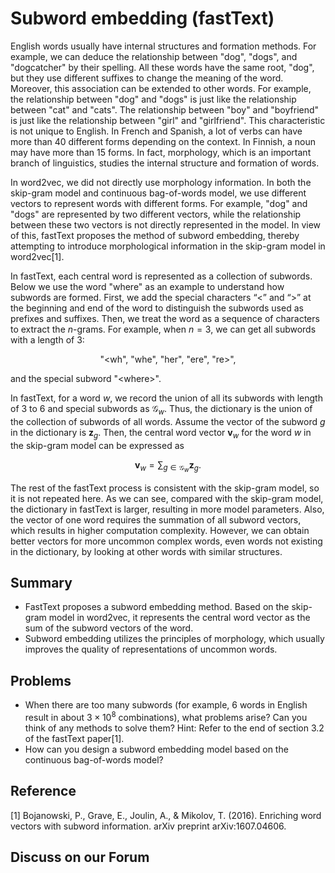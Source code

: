 # Subword embedding (fastText)

English words usually have internal structures and formation methods. For example, we can deduce the relationship between "dog", "dogs", and "dogcatcher" by their spelling. All these words have the same root, "dog", but they use different suffixes to change the meaning of the word. Moreover, this association can be extended to other words. For example, the relationship between "dog" and "dogs" is just like the relationship between "cat" and "cats". The relationship between "boy" and "boyfriend" is just like the relationship between "girl" and "girlfriend". This characteristic is not unique to English. In French and Spanish, a lot of verbs can have more than 40 different forms depending on the context. In Finnish, a noun may have more than 15 forms. In fact, morphology, which is an important branch of linguistics, studies the internal structure and formation of words.

In word2vec, we did not directly use morphology information.  In both the skip-gram model and continuous bag-of-words model, we use different vectors to represent words with different forms. For example, "dog" and "dogs" are represented by two different vectors, while the relationship between these two vectors is not directly represented in the model. In view of this, fastText proposes the method of subword embedding, thereby attempting to introduce morphological information in the skip-gram model in word2vec[1].

In fastText, each central word is represented as a collection of subwords. Below we use the word "where" as an example to understand how subwords are formed. First, we add the special characters “&lt;” and “&gt;” at the beginning and end of the word to distinguish the subwords used as prefixes and suffixes. Then, we treat the word as a sequence of characters to extract the $n$-grams. For example, when $n=3$, we can get all subwords with a length of 3:

$$\textrm{"<wh"}, \ \textrm{"whe"}, \ \textrm{"her"}, \ \textrm{"ere"}, \ \textrm{"re>"},$$

and the special subword $\textrm{"<where>"}$.

In fastText, for a word $w$, we record the union of all its subwords with length of 3 to 6 and special subwords as $\mathcal{G}_w$. Thus, the dictionary is the union of the collection of subwords of all words. Assume the vector of the subword $g$ in the dictionary is $\boldsymbol{z}_g$. Then, the central word vector $\boldsymbol{v}_w$ for the word $w$ in the skip-gram model can be expressed as

$$\boldsymbol{v}_w = \sum_{g\in\mathcal{G}_w} \boldsymbol{z}_g.$$

The rest of the fastText process is consistent with the skip-gram model, so it is not repeated here. As we can see, compared with the skip-gram model, the dictionary in fastText is larger, resulting in more model parameters. Also, the vector of one word requires the summation of all subword vectors, which results in higher computation complexity. However, we can obtain better vectors for more uncommon complex words, even words not existing in the dictionary, by looking at other words with similar structures.


## Summary

* FastText proposes a subword embedding method. Based on the skip-gram model in word2vec, it represents the central word vector as the sum of the subword vectors of the word.
* Subword embedding utilizes the principles of morphology, which usually improves the quality of representations of uncommon words.


## Problems

* When there are too many subwords (for example, 6 words in English result in about $3\times 10^8$ combinations), what problems arise? Can you think of any methods to solve them? Hint: Refer to the end of section 3.2 of the fastText paper[1].
* How can you design a subword embedding model based on the continuous bag-of-words model?




## Reference

[1] Bojanowski, P., Grave, E., Joulin, A., & Mikolov, T. (2016). Enriching word vectors with subword information. arXiv preprint arXiv:1607.04606.

## Discuss on our Forum

<div id="discuss" topic_id="2388"></div>
